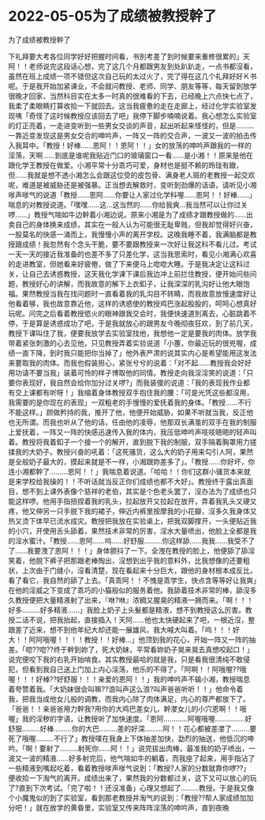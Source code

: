 # 2022-05-05为了成绩被教授幹了



为了成绩被教授幹了



下礼拜要大考各位同学好好把握时间看，书別考差了到时候要来重修很累的」天阿！！老师说完这段话心想，完了这几个月都跟男友到处趴趴走，一点书都沒看，虽然在班上成绩一项不错但这次自己玩的太过火了，完了得在这几个礼拜好好Ｋ书呢。于是我开始加紧课业，不会就问教授、老师、同学、朋友等等，每天留到放学很晚才回家，当然科目实在太多一时真的很难看的下去，已经晚上六点快七点了，我柔了柔眼睛打算收拾一下就回去。这当我疲惫的走在走廊上，经过化学实验室发现咦「奇怪了这时候教授应该回去了吧」我停下脚步喃喃说着。我心想怎么实验室的灯正亮着，一走进变听到一些男女交谈的声音，起出听起来怪怪的，但是………一靠近变发现这是男女交合的呻吟声，一阵又一阵的交合声，一波又一波的拍击传入我耳中。「教授！好棒……恩阿！！恩阿！！」女的放荡的呻吟声跟我的一样的淫荡，天啊……到底是谁呢我贴近门口的玻璃窗口一看……是小湘！！原来是他在跟化学王教授在做爱。小湘平常十分乖巧可爱，身材也是挺不赖的玲珑有緻，但……我就是想不透小湘怎么会跟这位受的皮包骨、满身老人斑的老教授一起交欢呢，难道是被威胁还是被强暴。正当想去解救时，变听到劲爆的话语，请听见小湘嗲声嗲气的说道「教授……恩阿……你要让人家过化学科喔……恩阿！！好棒……」喘息的对教授说道。「嘿嘿……这…这当然的……你给我爽…我当然可以让你过关啰……」教授气喘如牛边幹着小湘边说。原来小湘是为了成绩才跟教授做的……出卖自己的身体换来成绩，其实在一般人认为可能很无耻卑贱，但我却觉得好兴奋，一股莫名的快感一涌而上，我慢慢小声的离开学校。这晚我睡不着，我满脑都是教授跟成绩！我忽然有个念头干脆，要不要跟教授来一次好让我这科不看儿过。考试一天一天的接近我准备的也差不多了只差化学，这当我思索时，看见小湘满心欢喜的走进教室，但她看来好疲倦，做了下来便马上唿唿大睡。于是我决定让这科过关，让自己去诱惑教授，这天我化学课下课后我边冲上前拦住教授，便开始问些问题，教授好心的讲解，而我故意的解下上衣釦子，让我深深的乳沟好让他大眼饱福。果然教授当我在找问题时一直看着我的乳沟目不转睛，而我故意放慢速度好让他看着够，我也故意靠近他，这样的诱惑使的教授鸡巴涨起股股的，呵呵心想真好玩呢。问完之后看着教授慾火的眼神跟我交会时，我便快速道別离去，心脏跳着不停，于是算是诱惑成功了吧，于是我就放心的跟男友今晚彻夜狂欢，到了前几天，教授下课叫住了我，便要我放学去实验室找他，我想他一定是要我的肉体。放学我带着紧张刺激的心去见他，只见教授弄着实验说道「小蕙，你最近玩的很兇喔，成绩一直下降，到时我只能把你当掉了」他外表严肃的说其实内心是希望能用这发法来要取我的肉体。而我也假装担心，紧张兮兮的说着：「对不起……教授我会好好用功请不要当我」装着可怜的样子博取他的同情。教授走向我淫淫笑的说道：「只要你表现好，我自然会给你加分过关啰?」而我装傻的说道：「我的表现我作业都有交上课都有听呀！」我缩着身体教授双手抱住我的腰：「可是光凭这些都沒用，我需要的是你现在的表现」一双粗老的手慢慢的爱抚着我的身体。「教授……不行不能这样。」顾做矜持的我，推开了他，他便开始威胁，如果不听就当我，反正他也无所谓。而我也听从了他的话，任由他的凌辱，他那双长满茧的双手在我的制服上爱抚着，一阵又一阵的快感迅速传入我的体内，我压低呻吟声吱吱晤晤的轻声叫着。教授将我着釦子一个接一个的解开，直到脱下我的制服，双手隔着胸罩用力搓揉我的大奶子。教授兴奋的吼着：「这死骚货，这么大的奶子用来勾引人阿，果然是全般奶子最大的，摸起来就是不一样，小湘跟妳差多了」。「教授……你好坏，你连小湘都幹了………恩阿！！」我喘息着说道。「哈哈！！你们这群小骚货本来就是来学校给我操的！！不听话就当反正你们成绩也都不大好」。教授终于露出真面目，想不到上课外表像个慈祥的老伯，其实是个色老头罢了，沒办法为了成绩也只能这样啰。他用手指扭捏着我的乳头，拉起放开又拉起在放开，弄着我乳头又硬又疼，他又伸另一只手脱下我的裙子，伸近内裤里按摩我的小花瓣，沒多久我身体又热又烫下体早已流水成灾。教授把我放在实验桌上，把我双脚撑开，一头便贴近我的小穴，开使用舌头舔着，果然技术非常的厉害，淫水大量喷出，他脸上全都是我的淫水蜜汁。「教授……恩阿……呜……好舒服………你这样舔……我我……我受不了了……我要洩了恩阿！！！」身体颤抖了一下。全洩在教授的脸上，他便舔了舔淫笑着，他脱下裤子把那跟老棒掏出，沒想到出乎我的意料外，比我想像的还要粗状，上次由于门缝小，沒看清楚，现在看起来十分巨大，跟他的身材根本成反比，看了看它，我自然的舔了上去。「真乖阿！！不愧是乖学生，快点含等等好让我爽」在他的淫威之下变成了乖巧的小猫般似的服务着他。我舔着技术非常的棒，舔沒多久教授便把大量精液射了出来，『咻?咻』浓稠又腥臭的精液一拥而来。「啊！！！好多………好多精液……」我脸上奶子上头髮都是精液，想不到教授这么厉害。教授二话不说，把我抬起，直接插入！天阿……他也太快硬起来了吧，一根近沒，整跟差了近来，想不到他年纪大却还能一展雄风，我大喊大叫着。「呜！！！好大！！阿阿哦喔！！！！教授！！好棒…」他顶到我的花心，开始一阵又一阵的抽差。「唿??唿??终于幹到妳了，死大奶妹，平常看妳奶子晃来晃去真想咬起口！」说完便咬下我的右乳开始啃食。其实教授最哈的就是我，只是看我很清纯不敢侵犯，但看到我自己送上门加上内心淫荡，他乐的不得了。「阿啊！！阿哦喔??哦喔！！！好棒??好舒服！！！亲爱的恩阿！！」我的呻吟声不输小湘，教授喘息着夸赞着我。「大奶妹很会叫嘛??浪叫声这么浪?叫声爸爸听听！！」他命令着我，把我当成他女儿般的调教，而我内心除了肉体满足，内心的尊严都放下了。「爸爸！！亲爸爸用力幹我?用你的大鸡巴差女儿，幹漤女儿的小穴恩啊！！哦喔」我的淫秽的字语，让教授听了加快速度。「恩阿…………阿喔哦喔……………好舒服………好棒………你的大巴………差的好深………阿！！花心都被差漤了………要死了哦喔………不行了」教授噗在我身上下体抽差加快，勐烈的抽送，他低沉的呻吟。「啊！要射了………射死你……阿！！」说完拔出肉棒，最准我的奶子喷出，一波又一波的精液……好多射完后，他气喘如牛的躺着，而我座了起来，用手指沾了一些精液到嘴起吃着，看着教授嗲声嗲气说到：「教授?人家的分数就靠你啰??」便收拾一下淘气的离开。成绩出来了，果然我的分数都过关，这下又可以放心的玩了?直到下次考试。「完了啦！！还沒准备」心理又想起了………教授。于是我又像个小魔鬼似的到了实验室，看到那老教授并淘气的说到：「教授??帮人家成绩加加分吧！」就在放学的黄昏里，实验室又传来阵阵淫荡的呻吟声，直到夜晚


